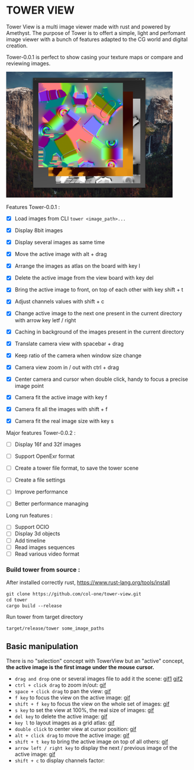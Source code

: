 
# TOWER VIEW

Tower View is a multi image viewer made with rust and powered by Amethyst.
The purpose of Tower is to offert a simple, light and perfomant image viewer with
a bunch of features adapted to the CG world and digital creation.

Tower-0.0.1 is perfect to show casing your texture maps or compare and reviewing images.


[<img src="wiki/images/tower.jpeg" width="450"/>](wiki/images/tower.jpeg)



Features Tower-0.0.1 : 

* [x] Load images from CLI `tower <image_path>...`
* [x] Display 8bit images
* [x] Display several images as same time
* [x] Move the active image with alt + drag
* [x] Arrange the images as atlas on the board with key l
* [x] Delete the active image from the view board with key del
* [x] Bring the active image to front, on top of each other with key shift + t
* [x] Adjust channels values with shift + c
* [x] Change active image to the next one present in the current directory with arrow key letf / right
* [x] Caching in background of the images present in the current directory
* [x] Translate camera view with spacebar + drag 
* [x] Keep ratio of the camera when window size change
* [x] Camera view zoom in / out with ctrl + drag
* [x] Center camera and cursor when double click, handy to focus a precise image point
* [x] Camera fit the active image with key f
* [x] Camera fit all the images with shift + f
* [x] Camera fit the real image size with key s


Major features Tower-0.0.2 : 

* [ ] Display 16f and 32f images
* [ ] Support OpenExr format
* [ ] Create a tower file format, to save the tower scene
* [ ] Create a file settings
* [ ] Improve performance
* [ ] Better performance managing


Long run features : 
* [ ] Support OCIO
* [ ] Display 3d objects
* [ ] Add timeline
* [ ] Read images sequences
* [ ] Read various video format

### Build tower from source : 
After installed correctly rust, https://www.rust-lang.org/tools/install
```
git clone https://github.com/col-one/tower-view.git
cd tower
cargo build --release
```
Run tower from target directory 
```
target/release/tower some_image_paths
```



## Basic manipulation
There is no "selection" concept with TowerView but an "active" concept, **the active image is the first image under the mouse cursor.**

- `drag and drop` one or several images file to add it the scene: [gif1](wiki/images/tower-drag-one.gif) [gif2](wiki/images/tower-drag-several.gif)
- `ctrl + click drag` to zoom in/out: [gif](wiki/images/tower-zoom.gif)
- `space + click drag` to pan the view: [gif](wiki/images/tower-pan-view.gif)
- `f key` to focus the view on the active image: [gif](wiki/images/tower-focus.gif)
- `shift + f key` to focus the view on the whole set of images: [gif](wiki/images/tower-shift-focus.gif)
- `s key` to set the view at 100%, the real size of images: [gif](wiki/images/tower-100.gif)
- `del key` to delete the active image: [gif](wiki/images/tower-del.gif)
- `key l` to layout images as a grid atlas: [gif](wiki/images/tower-atlas.gif)
- `double click` to center view at cursor position: [gif](wiki/images/tower-center.gif)
- `alt + click drag` to move the active image: [gif](wiki/images/tower-move.gif)
- `shift + t key` to bring the active image on top of all others: [gif](wiki/images/tower-top.gif)
- `arrow left / right key` to display the next / previous image of the active image: [gif](wiki/images/tower-next.gif)
- `shift + c` to display channels factor:



